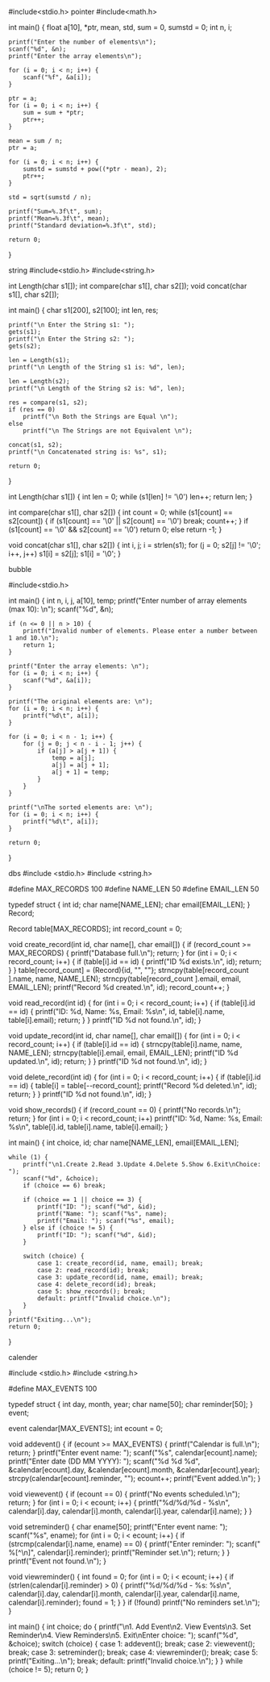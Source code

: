 #include<stdio.h>      pointer
#include<math.h>

int main() {
    float a[10], *ptr, mean, std, sum = 0, sumstd = 0;
    int n, i;
    
    printf("Enter the number of elements\n");
    scanf("%d", &n);
    printf("Enter the array elements\n");
    
    for (i = 0; i < n; i++) {
        scanf("%f", &a[i]);
    }
    
    ptr = a;
    for (i = 0; i < n; i++) {
        sum = sum + *ptr;
        ptr++;
    }
    
    mean = sum / n;
    ptr = a;
    
    for (i = 0; i < n; i++) {
        sumstd = sumstd + pow((*ptr - mean), 2);
        ptr++;
    }
    
    std = sqrt(sumstd / n);
    
    printf("Sum=%.3f\t", sum);
    printf("Mean=%.3f\t", mean);
    printf("Standard deviation=%.3f\t", std);
    
    return 0;
}



string
#include<stdio.h>
#include<string.h>

int Length(char s1[]);
int compare(char s1[], char s2[]);
void concat(char s1[], char s2[]);

int main() {
    char s1[200], s2[100];
    int len, res;

    printf("\n Enter the String s1: ");
    gets(s1);
    printf("\n Enter the String s2: ");
    gets(s2);

    len = Length(s1);
    printf("\n Length of the String s1 is: %d", len);

    len = Length(s2);
    printf("\n Length of the String s2 is: %d", len);

    res = compare(s1, s2);
    if (res == 0)
        printf("\n Both the Strings are Equal \n");
    else
        printf("\n The Strings are not Equivalent \n");

    concat(s1, s2);
    printf("\n Concatenated string is: %s", s1);

    return 0;
}

int Length(char s1[]) {
    int len = 0;
    while (s1[len] != '\0')
        len++;
    return len;
}

int compare(char s1[], char s2[]) {
    int count = 0;
    while (s1[count] == s2[count]) {
        if (s1[count] == '\0' || s2[count] == '\0')
            break;
        count++;
    }
    if (s1[count] == '\0' && s2[count] == '\0')
        return 0;
    else
        return -1;
}

void concat(char s1[], char s2[]) {
    int i, j;
    i = strlen(s1);
    for (j = 0; s2[j] != '\0'; i++, j++)
        s1[i] = s2[j];
    s1[i] = '\0';
}



bubble

#include<stdio.h>

int main() {
    int n, i, j, a[10], temp;
    printf("Enter number of array elements (max 10): \n");
    scanf("%d", &n);

    if (n <= 0 || n > 10) {
        printf("Invalid number of elements. Please enter a number between 1 and 10.\n");
        return 1;
    }

    printf("Enter the array elements: \n");
    for (i = 0; i < n; i++) {
        scanf("%d", &a[i]);
    }

    printf("The original elements are: \n");
    for (i = 0; i < n; i++) {
        printf("%d\t", a[i]);
    }

    for (i = 0; i < n - 1; i++) {
        for (j = 0; j < n - i - 1; j++) {
            if (a[j] > a[j + 1]) {
                temp = a[j];
                a[j] = a[j + 1];
                a[j + 1] = temp;
            }
        }
    }

    printf("\nThe sorted elements are: \n");
    for (i = 0; i < n; i++) {
        printf("%d\t", a[i]);
    }

    return 0;
}




dbs
#include <stdio.h>
#include <string.h>

#define MAX_RECORDS 100
#define NAME_LEN 50
#define EMAIL_LEN 50

typedef struct {
    int id;
    char name[NAME_LEN];
    char email[EMAIL_LEN];
} Record;

Record table[MAX_RECORDS];
int record_count = 0;

void create_record(int id, char name[], char email[]) {
    if (record_count >= MAX_RECORDS) {
        printf("Database full.\n");
        return;
    }
    for (int i = 0; i < record_count; i++) {
        if (table[i].id == id) {
            printf("ID %d exists.\n", id);
            return;
        }
    }
    table[record_count] = (Record){id, "", ""};
    strncpy(table[record_count ].name, name, NAME_LEN);
    strncpy(table[record_count ].email, email, EMAIL_LEN);
    printf("Record %d created.\n", id);
    record_count++;
}

void read_record(int id) {
    for (int i = 0; i < record_count; i++) {
        if (table[i].id == id) {
            printf("ID: %d, Name: %s, Email: %s\n", id, table[i].name, table[i].email);
            return;
        }
    }
    printf("ID %d not found.\n", id);
}

void update_record(int id, char name[], char email[]) {
    for (int i = 0; i < record_count; i++) {
        if (table[i].id == id) {
            strncpy(table[i].name, name, NAME_LEN);
            strncpy(table[i].email, email, EMAIL_LEN);
            printf("ID %d updated.\n", id);
            return;
        }
    }
    printf("ID %d not found.\n", id);
}

void delete_record(int id) {
    for (int i = 0; i < record_count; i++) {
        if (table[i].id == id) {
            table[i] = table[--record_count];
            printf("Record %d deleted.\n", id);
            return;
        }
    }
    printf("ID %d not found.\n", id);
}

void show_records() {
    if (record_count == 0) {
        printf("No records.\n");
        return;
    }
    for (int i = 0; i < record_count; i++)
        printf("ID: %d, Name: %s, Email: %s\n", table[i].id, table[i].name, table[i].email);
}

int main() {
    int choice, id;
    char name[NAME_LEN], email[EMAIL_LEN];

    while (1) {
        printf("\n1.Create 2.Read 3.Update 4.Delete 5.Show 6.Exit\nChoice: ");
        scanf("%d", &choice);
        if (choice == 6) break;

        if (choice == 1 || choice == 3) {
            printf("ID: "); scanf("%d", &id);
            printf("Name: "); scanf("%s", name);
            printf("Email: "); scanf("%s", email);
        } else if (choice != 5) {
            printf("ID: "); scanf("%d", &id);
        }

        switch (choice) {
            case 1: create_record(id, name, email); break;
            case 2: read_record(id); break;
            case 3: update_record(id, name, email); break;
            case 4: delete_record(id); break;
            case 5: show_records(); break;
            default: printf("Invalid choice.\n");
        }
    }
    printf("Exiting...\n");
    return 0;
}






calender

#include <stdio.h>
#include <string.h>

#define MAX_EVENTS 100

typedef struct {
    int day, month, year;
    char name[50];
    char reminder[50];
} event;

event calendar[MAX_EVENTS];
int ecount = 0;

void addevent() {
    if (ecount >= MAX_EVENTS) {
        printf("Calendar is full.\n");
        return;
    }
    printf("Enter event name: ");
    scanf("%s", calendar[ecount].name);
    printf("Enter date (DD MM YYYY): ");
    scanf("%d %d %d", &calendar[ecount].day, &calendar[ecount].month, &calendar[ecount].year);
    strcpy(calendar[ecount].reminder, "");
    ecount++;
    printf("Event added.\n");
}

void viewevent() {
    if (ecount == 0) {
        printf("No events scheduled.\n");
        return;
    }
    for (int i = 0; i < ecount; i++) {
        printf("%d/%d/%d - %s\n", calendar[i].day, calendar[i].month, calendar[i].year, calendar[i].name);
    }
}

void setreminder() {
    char ename[50];
    printf("Enter event name: ");
    scanf("%s", ename);
    for (int i = 0; i < ecount; i++) {
        if (strcmp(calendar[i].name, ename) == 0) {
            printf("Enter reminder: ");
            scanf(" %[^\n]", calendar[i].reminder);
            printf("Reminder set.\n");
            return;
        }
    }
    printf("Event not found.\n");
}

void viewreminder() {
    int found = 0;
    for (int i = 0; i < ecount; i++) {
        if (strlen(calendar[i].reminder) > 0) {
            printf("%d/%d/%d - %s: %s\n", calendar[i].day, calendar[i].month, calendar[i].year, calendar[i].name, calendar[i].reminder);
            found = 1;
        }
    }
    if (!found) printf("No reminders set.\n");
}

int main() {
    int choice;
    do {
        printf("\n1. Add Event\n2. View Events\n3. Set Reminder\n4. View Reminders\n5. Exit\nEnter choice: ");
        scanf("%d", &choice);
        switch (choice) {
            case 1: addevent(); break;
            case 2: viewevent(); break;
            case 3: setreminder(); break;
            case 4: viewreminder(); break;
            case 5: printf("Exiting...\n"); break;
            default: printf("Invalid choice.\n");
        }
    } while (choice != 5);
    return 0;
}

